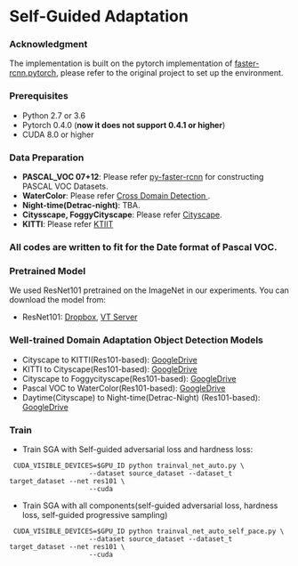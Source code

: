 # Self-Guided Adaptation

### Acknowledgment

The implementation is built on the pytorch implementation of [faster-rcnn.pytorch](https://github.com/jwyang/faster-rcnn.pytorch), please refer to the original project to set up the environment.

### Prerequisites

* Python 2.7 or 3.6
* Pytorch 0.4.0 (**now it does not support 0.4.1 or higher**)
* CUDA 8.0 or higher

### Data Preparation

* **PASCAL_VOC 07+12**: Please refer [py-faster-rcnn](https://github.com/rbgirshick/py-faster-rcnn#beyond-the-demo-installation-for-training-and-testing-models) for constructing PASCAL VOC Datasets.
* **WaterColor**: Please refer [Cross Domain Detection ](https://github.com/naoto0804/cross-domain-detection/tree/master/datasets). 
* **Night-time(Detrac-night)**: TBA.
* **Citysscape, FoggyCityscape**: Please refer [Cityscape](https://www.cityscapes-dataset.com/).
* **KITTI**: Please refer [KTIIT](http://www.cvlibs.net/datasets/kitti/raw_data.php?type=residential)

### All codes are written to fit for the Date format of Pascal VOC.

### Pretrained Model

We used ResNet101 pretrained on the ImageNet in our experiments. You can download the model from:

* ResNet101: [Dropbox](https://www.dropbox.com/s/iev3tkbz5wyyuz9/resnet101_caffe.pth?dl=0), [VT Server](https://filebox.ece.vt.edu/~jw2yang/faster-rcnn/pretrained-base-models/resnet101_caffe.pth)


### Well-trained Domain Adaptation Object Detection Models

* Cityscape to KITTI(Res101-based): [GoogleDrive](https://drive.google.com/open?id=1WJEOWzaM6T5mBimaQniPxb62ipEoaOz5)
* KITTI to Cityscape(Res101-based): [GoogleDrive](https://drive.google.com/open?id=1436aIDyv8xXf8pjlfUxK6J69nN6aeMRb)
* Cityscape to Foggycityscape(Res101-based): [GoogleDrive](https://drive.google.com/open?id=1XJdJHRLYUi6XxJWkm1MZQwEBEeTtQszS)
* Pascal VOC to WaterColor(Res101-based): [GoogleDrive](https://drive.google.com/open?id=1bDjEkJCjz2DHP90ATUQL5wVwD4Qmq2fF)
* Daytime(Cityscape) to Night-time(Detrac-Night) (Res101-based): [GoogleDrive](https://drive.google.com/open?id=1ZAhVHfI4sP4jotUQfc96qWIyChp2LXK_)

### Train
* Train SGA with Self-guided adversarial loss and hardness loss:
```
 CUDA_VISIBLE_DEVICES=$GPU_ID python trainval_net_auto.py \
                    --dataset source_dataset --dataset_t target_dataset --net res101 \
                    --cuda
```

* Train SGA with all components(self-guided adversarial loss, hardness loss, self-guided progressive sampling)
```
 CUDA_VISIBLE_DEVICES=$GPU_ID python trainval_net_auto_self_pace.py \
                    --dataset source_dataset --dataset_t target_dataset --net res101 \
                    --cuda
```
